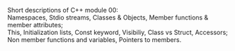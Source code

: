 Short descriptions of C++ module 00:
<br>
Namespaces, Stdio streams, Classes & Objects, Member functions & member attributes; <br>
This, Initialization lists, Const keyword, Visibiliy, Class vs Struct, Accessors;<br>
Non member functions and variables, Pointers to members.<br>
